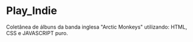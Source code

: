 # Play_Indie
 Coletânea de álbuns da banda inglesa "Arctic Monkeys" utilizando: HTML, CSS e JAVASCRIPT puro.
